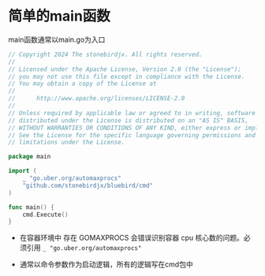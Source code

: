 # 简单的main函数
main函数通常以main.go为入口

```go
// Copyright 2024 The stonebirdjx. All rights reserved.
//
// Licensed under the Apache License, Version 2.0 (the "License");
// you may not use this file except in compliance with the License.
// You may obtain a copy of the License at
//
//      http://www.apache.org/licenses/LICENSE-2.0
//
// Unless required by applicable law or agreed to in writing, software
// distributed under the License is distributed on an "AS IS" BASIS,
// WITHOUT WARRANTIES OR CONDITIONS OF ANY KIND, either express or implied.
// See the License for the specific language governing permissions and
// limitations under the License.

package main

import (
	_ "go.uber.org/automaxprocs"
	"github.com/stonebirdjx/bluebird/cmd"
)

func main() {
	cmd.Execute()
}

```
- 在容器环境中 存在 GOMAXPROCS 会错误识别容器 cpu 核心数的问题。必须引用
`_ "go.uber.org/automaxprocs"`

- 通常以命令参数作为启动逻辑，所有的逻辑写在cmd包中

